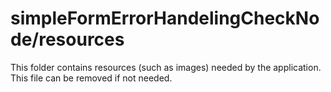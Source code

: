 # simpleFormErrorHandelingCheckNode/resources

This folder contains resources (such as images) needed by the application. This file can
be removed if not needed.
